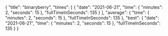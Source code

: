 {
  "title": "binaryberry",
  "times": [
    {
      "date": "2021-06-21",
      "time": {
        "minutes": 2,
        "seconds": 15
      },
      "fullTimeInSeconds": 135
    }
  ],
  "average": {
    "time": {
      "minutes": 2,
      "seconds": 15
    },
    "fullTimeInSeconds": 135
  },
  "best": {
    "date": "2021-06-21",
    "time": {
      "minutes": 2,
      "seconds": 15
    },
    "fullTimeInSeconds": 135
  }
}